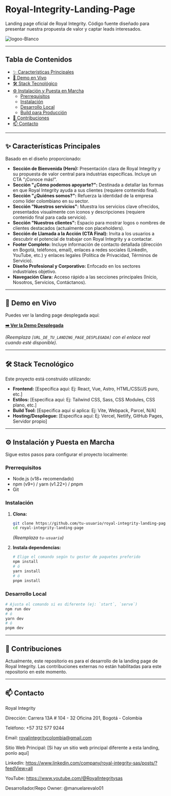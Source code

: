 # Royal-Integrity-Landing-Page
Landing page oficial de Royal Integrity. Código fuente diseñado para presentar nuestra propuesta de valor y captar leads interesados.

![logoo-Blanco](https://github.com/user-attachments/assets/a5d6407f-1870-467d-875b-9dc12f2c9edb)

---

## Tabla de Contenidos

*   [✨ Características Principales](#-características-principales)
*   [🚀 Demo en Vivo](#-demo-en-vivo)
*   [🛠️ Stack Tecnológico](#️-stack-tecnológico)
*   [⚙️ Instalación y Puesta en Marcha](#️-instalación-y-puesta-en-marcha)
    *   [Prerrequisitos](#prerrequisitos)
    *   [Instalación](#instalación)
    *   [Desarrollo Local](#desarrollo-local)
    *   [Build para Producción](#build-para-producción)
*   [🤝 Contribuciones](#-contribuciones)
*   [📫 Contacto](#-contacto)

---

## ✨ Características Principales

Basado en el diseño proporcionado:

*   **Sección de Bienvenida (Hero):** Presentación clara de Royal Integrity y su propuesta de valor central para industrias específicas. Incluye un CTA "¡Conoce más!".
*   **Sección "¿Cómo podemos apoyarte?":** Destinada a detallar las formas en que Royal Integrity ayuda a sus clientes (requiere contenido final).
*   **Sección "¿Quiénes somos?":** Refuerza la identidad de la empresa como líder colombiano en su sector.
*   **Sección "Nuestros servicios":** Muestra los servicios clave ofrecidos, presentados visualmente con iconos y descripciones (requiere contenido final para cada servicio).
*   **Sección "Nuestros clientes":** Espacio para mostrar logos o nombres de clientes destacados (actualmente con placeholders).
*   **Sección de Llamada a la Acción (CTA Final):** Invita a los usuarios a descubrir el potencial de trabajar con Royal Integrity y a contactar.
*   **Footer Completo:** Incluye información de contacto detallada (dirección en Bogotá, teléfonos, email), enlaces a redes sociales (LinkedIn, YouTube, etc.) y enlaces legales (Política de Privacidad, Términos de Servicio).
*   **Diseño Profesional y Corporativo:** Enfocado en los sectores industriales objetivo.
*   **Navegación Clara:** Acceso rápido a las secciones principales (Inicio, Nosotros, Servicios, Contáctanos).

---

## 🚀 Demo en Vivo

Puedes ver la landing page desplegada aquí:

**[➡️ Ver la Demo Desplegada]([URL_DE_TU_LANDING_PAGE_DESPLEGADA])**

*(Reemplaza `[URL_DE_TU_LANDING_PAGE_DESPLEGADA]` con el enlace real cuando esté disponible).*

---

## 🛠️ Stack Tecnológico

Este proyecto está construido utilizando:

*   **Frontend:** [Especifica aquí: Ej: React, Vue, Astro, HTML/CSS/JS puro, etc.]
*   **Estilos:** [Especifica aquí: Ej: Tailwind CSS, Sass, CSS Modules, CSS plano, etc.]
*   **Build Tool:** [Especifica aquí si aplica: Ej: Vite, Webpack, Parcel, N/A]
*   **Hosting/Despliegue:** [Especifica aquí: Ej: Vercel, Netlify, GitHub Pages, Servidor propio]

---

## ⚙️ Instalación y Puesta en Marcha

Sigue estos pasos para configurar el proyecto localmente:

### Prerrequisitos

*   Node.js (v18+ recomendado)
*   npm (v9+) / yarn (v1.22+) / pnpm
*   Git

### Instalación

1.  **Clona:**
    ```bash
    git clone https://github.com/tu-usuario/royal-integrity-landing-page.git
    cd royal-integrity-landing-page
    ```
    *(Reemplaza `tu-usuario`)*

2.  **Instala dependencias:**
    ```bash
    # Elige el comando según tu gestor de paquetes preferido
    npm install
    # ó
    yarn install
    # ó
    pnpm install
    ```

### Desarrollo Local

```bash
# Ajusta el comando si es diferente (ej: `start`, `serve`)
npm run dev
# ó
yarn dev
# ó
pnpm dev
 ```
---

## 🤝 Contribuciones

Actualmente, este repositorio es para el desarrollo de la landing page de Royal Integrity. 
Las contribuciones externas no están habilitadas para este repositorio en este momento.

---

## 📫 Contacto

Royal Integrity

Dirección: Carrera 13A # 104 - 32 Oficina 201, Bogotá - Colombia

Teléfono: +57 312 577 9244

Email: royalintegritycolombia@gmail.com

Sitio Web Principal: [Si hay un sitio web principal diferente a esta landing, ponlo aquí]

LinkedIn: https://www.linkedin.com/company/royal-integrity-sas/posts/?feedView=all

YouTube: https://www.youtube.com/@RoyalIntegritysas

Desarrollador/Repo Owner: @manuelarevalo01
